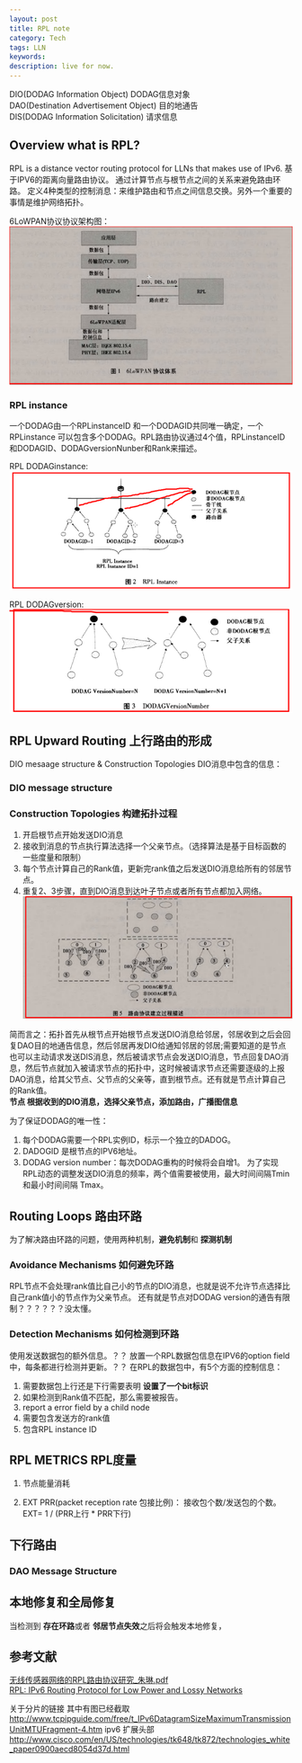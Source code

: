 ```yaml
---
layout: post
title: RPL note
category: Tech
tags: LLN
keywords: 
description: live for now.
---
```


DIO(DODAG Information Object) DODAG信息对象     
DAO(Destination Advertisement Object) 目的地通告     
DIS(DODAG Information Solicitation) 请求信息    

## Overview what is RPL?
RPL is a distance vector routing protocol for LLNs that makes use of IPv6.
基于IPV6的距离向量路由协议。
通过计算节点与根节点之间的关系来避免路由环路。
定义4种类型的控制消息：来维护路由和节点之间信息交换。另外一个重要的事情是维护网络拓扑。    

6LoWPAN协议协议架构图：       
![6LoWPAN协议体系架构](/public/img/pic/rpl/6LoWPAN协议体系架构.png)

### RPL instance
一个DODAG由一个RPLinstanceID 和一个DODAGID共同唯一确定，一个RPLinstance 可以包含多个DODAG。RPL路由协议通过4个值，RPLinstanceID和DODAGID、DODAGversionNunber和Rank来描述。   


RPL DODAGinstance:  
![RPLinstance](/public/img/pic/rpl/RPLinstance.png)

RPL DODAGversion:  
![dodagversion](/public/img/pic/rpl/dodagversion.png)



## RPL Upward Routing 上行路由的形成
DIO mesaage structure  & Construction Topologies
DIO消息中包含的信息：

### DIO message structure


### Construction Topologies 构建拓扑过程
1. 开启根节点开始发送DIO消息
2. 接收到消息的节点执行算法选择一个父亲节点。（选择算法是基于目标函数的一些度量和限制）
3. 每个节点计算自己的Rank值，更新完rank值之后发送DIO消息给所有的邻居节点。
4. 重复2、3步骤，直到DIO消息到达叶子节点或者所有节点都加入网络。
![构建路由过程](/public/img/pic/rpl/construction.png)   



简而言之：拓扑首先从根节点开始根节点发送DIO消息给邻居，邻居收到之后会回复DAO目的地通告信息，然后邻居再发DIO给通知邻居的邻居;需要知道的是节点也可以主动请求发送DIS消息，然后被请求节点会发送DIO消息，节点回复DAO消息，然后节点就加入被请求节点的拓扑中，这时候被请求节点还需要逐级的上报DAO消息，给其父节点、父节点的父亲等，直到根节点。还有就是节点计算自己的Rank值。    
**节点 根据收到的DIO消息，选择父亲节点，添加路由，广播图信息**

为了保证DODAG的唯一性：
1. 每个DODAG需要一个RPL实例ID，标示一个独立的DADOG。
2. DADOGID 是根节点的IPV6地址。
3. DODAG version number：每次DODAG重构的时候将会自增1。
为了实现RPL动态的调整发送DIO消息的频率，两个值需要被使用，最大时间间隔Tmin和最小时间间隔 Tmax。

## Routing Loops 路由环路
为了解决路由环路的问题，使用两种机制，**避免机制**和 **探测机制**    

### Avoidance Mechanisms 如何避免环路
RPL节点不会处理rank值比自己小的节点的DIO消息，也就是说不允许节点选择比自己rank值小的节点作为父亲节点。
还有就是节点对DODAG version的通告有限制？？？？？？没太懂。

### Detection Mechanisms 如何检测到环路
使用发送数据包的额外信息。？？
放置一个RPL数据包信息在IPV6的option field中，每条都进行检测并更新。？？
在RPL的数据包中，有5个方面的控制信息：  

1. 需要数据包上行还是下行需要表明 **设置了一个bit标识**
2. 如果检测到Rank值不匹配，那么需要被报告。
3. report a error field by a child node
4. 需要包含发送方的rank值
5. 包含RPL instance ID


## RPL METRICS RPL度量 
1. 节点能量消耗

2. EXT
   PRR(packet reception rate 包接比例)： 接收包个数/发送包的个数。
   EXT= 1 / (PRR上行 * PRR下行)

## 下行路由

### DAO Message Structure


## 本地修复和全局修复
当检测到 **存在环路**或者 **邻居节点失效**之后将会触发本地修复，



## 参考文献

[无线传感器网络的RPL路由协议研究_朱琳.pdf](/public/files/无线传感器网络的RPL路由协议研究_朱琳.pdf)    
[RPL: IPv6 Routing Protocol for Low Power and Lossy Networks](/public/files/NET-2011-07-1_09.pdf)


关于分片的链接 其中有图已经截取
http://www.tcpipguide.com/free/t_IPv6DatagramSizeMaximumTransmissionUnitMTUFragment-4.htm
ipv6 扩展头部
http://www.cisco.com/en/US/technologies/tk648/tk872/technologies_white_paper0900aecd8054d37d.html